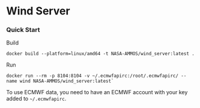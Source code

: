 # Wind Server

### Quick Start

Build
```
docker build --platform=linux/amd64 -t NASA-AMMOS/wind_server:latest .
```

Run
```
docker run --rm -p 8104:8104 -v ~/.ecmwfapirc:/root/.ecmwfapirc/ --name wind NASA-AMMOS/wind_server:latest`
```

To use ECMWF data, you need to have an ECMWF account with your key added to `~/.ecmwfapirc`.

